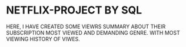 # NETFLIX-PROJECT BY SQL
HERE, I HAVE CREATED SOME VIEWRS SUMMARY ABOUT THEIR SUBSCRIPTION 
MOST VIEWED AND DEMANDING GENRE.
WITH MOST VIEWING HISTORY OF VIWES.
